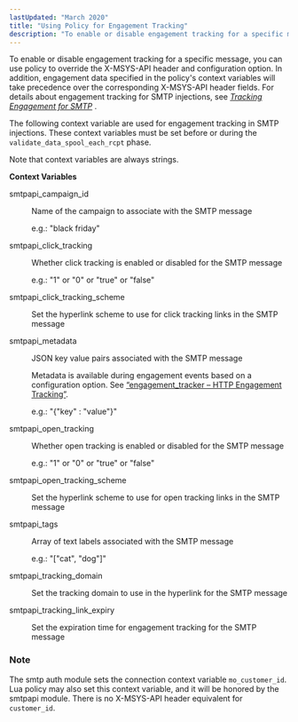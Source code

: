 ```yaml
---
lastUpdated: "March 2020"
title: "Using Policy for Engagement Tracking"
description: "To enable or disable engagement tracking for a specific message you can use policy to override the X MSYS API header and configuration option In addition engagement data specified in the policy's context variables will take precedence over the corresponding X MSYS API header fields For details about engagement tracking..."
---
```


To enable or disable engagement tracking for a specific message, you can use policy to override the X-MSYS-API header and configuration option. In addition, engagement data specified in the policy's context variables will take precedence over the corresponding X-MSYS-API header fields. For details about engagement tracking for SMTP injections, see [*Tracking Engagement for SMTP*](/momentum/4/engagement-tracking-smtp) .

The following context variable are used for engagement tracking in SMTP injections. These context variables must be set before or during the `validate_data_spool_each_rcpt` phase.

Note that context variables are always strings.

**Context Variables** 

<dl class="variablelist">

<dt>smtpapi_campaign_id</dt>

<dd>

Name of the campaign to associate with the SMTP message

e.g.: "black friday"

</dd>

<dt>smtpapi_click_tracking</dt>

<dd>

Whether click tracking is enabled or disabled for the SMTP message

e.g.: "1" or "0" or "true" or "false"

</dd>

<dt>smtpapi_click_tracking_scheme</dt>

<dd>

Set the hyperlink scheme to use for click tracking links in the SMTP message

</dd>

<dt>smtpapi_metadata</dt>

<dd>

JSON key value pairs associated with the SMTP message

Metadata is available during engagement events based on a configuration option. See [“engagement_tracker – HTTP Engagement Tracking”](/momentum/4/modules/engage-tracker).

e.g.: "{\"key\" : \"value\"}"

</dd>

<dt>smtpapi_open_tracking</dt>

<dd>

Whether open tracking is enabled or disabled for the SMTP message

e.g.: "1" or "0" or "true" or "false"

</dd>

<dt>smtpapi_open_tracking_scheme</dt>

<dd>

Set the hyperlink scheme to use for open tracking links in the SMTP message

</dd>

<dt>smtpapi_tags</dt>

<dd>

Array of text labels associated with the SMTP message

e.g.: "[\"cat\", \"dog\"]"

</dd>

<dt>smtpapi_tracking_domain</dt>

<dd>

Set the tracking domain to use in the hyperlink for the SMTP message

</dd>

<dt>smtpapi_tracking_link_expiry</dt>

<dd>

Set the expiration time for engagement tracking for the SMTP message

</dd>

</dl>

### Note

The smtp auth module sets the connection context variable `mo_customer_id`. Lua policy may also set this context variable, and it will be honored by the smtpapi module. There is no X-MSYS-API header equivalent for `customer_id`.